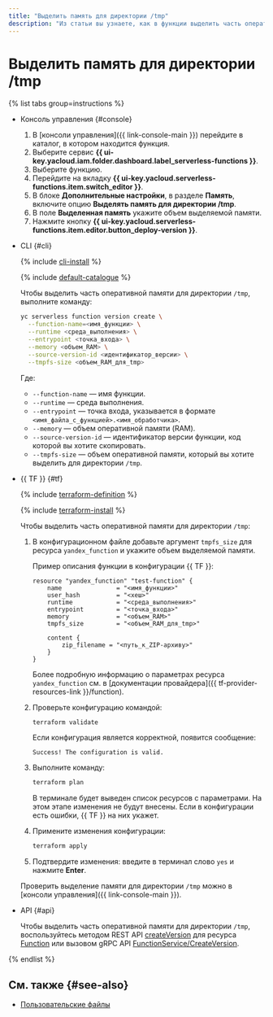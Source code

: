 ```yaml
---
title: "Выделить память для директории /tmp"
description: "Из статьи вы узнаете, как в функции выделить часть оперативной памяти для директории /tmp."
---
```


# Выделить память для директории /tmp

{% list tabs group=instructions %}

- Консоль управления {#console}

    1. В [консоли управления]({{ link-console-main }}) перейдите в каталог, в котором находится функция.
    1. Выберите сервис **{{ ui-key.yacloud.iam.folder.dashboard.label_serverless-functions }}**.
    1. Выберите функцию.
    1. Перейдите на вкладку **{{ ui-key.yacloud.serverless-functions.item.switch_editor }}**.
    1. В блоке **Дополнительные настройки**, в разделе **Память**, включите опцию **Выделять память для директории /tmp**.
    1. В поле **Выделенная память** укажите объем выделяемой памяти.
    1. Нажмите кнопку **{{ ui-key.yacloud.serverless-functions.item.editor.button_deploy-version }}**.

- CLI {#cli}

    {% include [cli-install](../../../_includes/cli-install.md) %}

    {% include [default-catalogue](../../../_includes/default-catalogue.md) %}

    Чтобы выделить часть оперативной памяти для директории `/tmp`, выполните команду:

    ```bash
    yc serverless function version create \
      --function-name=<имя_функции> \
      --runtime <среда_выполнения> \
      --entrypoint <точка_входа> \
      --memory <объем_RAM> \
      --source-version-id <идентификатор_версии> \
      --tmpfs-size <объем_RAM_для_tmp>
    ```

    Где:

    * `--function-name` — имя функции.
    * `--runtime` — среда выполнения.
    * `--entrypoint` — точка входа, указывается в формате `<имя_файла_с_функцией>.<имя_обработчика>`.
    * `--memory` — объем оперативной памяти (RAM).
    * `--source-version-id` — идентификатор версии функции, код которой вы хотите скопировать.
    * `--tmpfs-size` — объем оперативной памяти, который вы хотите выделить для директории `/tmp`.

- {{ TF }} {#tf}

    {% include [terraform-definition](../../../_tutorials/_tutorials_includes/terraform-definition.md) %}

    {% include [terraform-install](../../../_includes/terraform-install.md) %}

    Чтобы выделить часть оперативной памяти для директории `/tmp`:

    1. В конфигурационном файле добавьте аргумент `tmpfs_size` для ресурса `yandex_function` и укажите объем выделяемой памяти.

       Пример описания функции в конфигурации {{ TF }}:

        ```hcl
        resource "yandex_function" "test-function" {
            name               = "<имя_функции>"
            user_hash          = "<хеш>"
            runtime            = "<среда_выполнения>"
            entrypoint         = "<точка_входа>"
            memory             = "<объем_RAM>"
            tmpfs_size         = "<объем_RAM_для_tmp>"
            
            content {
                zip_filename = "<путь_к_ZIP-архиву>"
            }
        }
        ```

        Более подробную информацию о параметрах ресурса `yandex_function` см. в [документации провайдера]({{ tf-provider-resources-link }}/function).

    1. Проверьте конфигурацию командой:

       ```bash
       terraform validate
       ```

       Если конфигурация является корректной, появится сообщение:

       ```text
       Success! The configuration is valid.
       ```

    1. Выполните команду:

       ```bash
       terraform plan
       ```

       В терминале будет выведен список ресурсов с параметрами. На этом этапе изменения не будут внесены. Если в конфигурации есть ошибки, {{ TF }} на них укажет.

    1. Примените изменения конфигурации:

       ```bash
       terraform apply
       ```

    1. Подтвердите изменения: введите в терминал слово `yes` и нажмите **Enter**.

    Проверить выделение памяти для директории `/tmp` можно в [консоли управления]({{ link-console-main }}).

- API {#api}

    Чтобы выделить часть оперативной памяти для директории `/tmp`, воспользуйтесь методом REST API [createVersion](../../functions/api-ref/Function/createVersion.md) для ресурса [Function](../../functions/api-ref/Function/index.md) или вызовом gRPC API [FunctionService/CreateVersion](../../functions/api-ref/grpc/function_service.md#CreateVersion).

{% endlist %}

## См. также {#see-also}

* [Пользовательские файлы](../../concepts/runtime/environment-variables.md#files)

